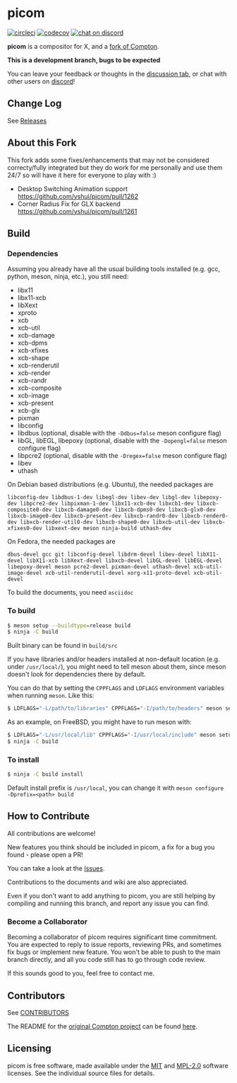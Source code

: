 picom
=====

[![circleci](https://circleci.com/gh/yshui/picom.svg?style=shield)](https://circleci.com/gh/yshui/picom)
[![codecov](https://codecov.io/gh/yshui/picom/branch/next/graph/badge.svg?token=NRSegi0Gze)](https://codecov.io/gh/yshui/picom)
[![chat on discord](https://img.shields.io/discord/1106224720833159198?logo=discord)](https://discord.gg/SY5JJzPgME)

__picom__ is a compositor for X, and a [fork of Compton](History.md).

**This is a development branch, bugs to be expected**

You can leave your feedback or thoughts in the [discussion tab](https://github.com/yshui/picom/discussions), or chat with other users on [discord](https://discord.gg/SY5JJzPgME)!

## Change Log

See [Releases](https://github.com/yshui/picom/releases)

## About this Fork

This fork adds some fixes/enhancements that may not be considered correcty/fully integrated but they do work for me personally and use them 24/7 so will have it here for everyone to play with :)

* Desktop Switching Animation support https://github.com/yshui/picom/pull/1262
* Corner Radius Fix for GLX backend https://github.com/yshui/picom/pull/1261

## Build

### Dependencies

Assuming you already have all the usual building tools installed (e.g. gcc, python, meson, ninja, etc.), you still need:

* libx11
* libx11-xcb
* libXext
* xproto
* xcb
* xcb-util
* xcb-damage
* xcb-dpms
* xcb-xfixes
* xcb-shape
* xcb-renderutil
* xcb-render
* xcb-randr
* xcb-composite
* xcb-image
* xcb-present
* xcb-glx
* pixman
* libconfig
* libdbus (optional, disable with the `-Ddbus=false` meson configure flag)
* libGL, libEGL, libepoxy (optional, disable with the `-Dopengl=false` meson configure flag)
* libpcre2 (optional, disable with the `-Dregex=false` meson configure flag)
* libev
* uthash

On Debian based distributions (e.g. Ubuntu), the needed packages are

```
libconfig-dev libdbus-1-dev libegl-dev libev-dev libgl-dev libepoxy-dev libpcre2-dev libpixman-1-dev libx11-xcb-dev libxcb1-dev libxcb-composite0-dev libxcb-damage0-dev libxcb-dpms0-dev libxcb-glx0-dev libxcb-image0-dev libxcb-present-dev libxcb-randr0-dev libxcb-render0-dev libxcb-render-util0-dev libxcb-shape0-dev libxcb-util-dev libxcb-xfixes0-dev libxext-dev meson ninja-build uthash-dev
```

On Fedora, the needed packages are

```
dbus-devel gcc git libconfig-devel libdrm-devel libev-devel libX11-devel libX11-xcb libXext-devel libxcb-devel libGL-devel libEGL-devel libepoxy-devel meson pcre2-devel pixman-devel uthash-devel xcb-util-image-devel xcb-util-renderutil-devel xorg-x11-proto-devel xcb-util-devel
```

To build the documents, you need `asciidoc`

### To build

```bash
$ meson setup --buildtype=release build
$ ninja -C build
```

Built binary can be found in `build/src`

If you have libraries and/or headers installed at non-default location (e.g. under `/usr/local/`), you might need to tell meson about them, since meson doesn't look for dependencies there by default.

You can do that by setting the `CPPFLAGS` and `LDFLAGS` environment variables when running `meson`. Like this:

```bash
$ LDFLAGS="-L/path/to/libraries" CPPFLAGS="-I/path/to/headers" meson setup --buildtype=release build
```

As an example, on FreeBSD, you might have to run meson with:
```bash
$ LDFLAGS="-L/usr/local/lib" CPPFLAGS="-I/usr/local/include" meson setup --buildtype=release build
$ ninja -C build
```

### To install

``` bash
$ ninja -C build install
```

Default install prefix is `/usr/local`, you can change it with `meson configure -Dprefix=<path> build`

## How to Contribute

All contributions are welcome!

New features you think should be included in picom, a fix for a bug you found - please open a PR!

You can take a look at the [Issues](https://github.com/yshui/picom/issues).

Contributions to the documents and wiki are also appreciated.

Even if you don't want to add anything to picom, you are still helping by compiling and running this branch, and report any issue you can find.

### Become a Collaborator

Becoming a collaborator of picom requires significant time commitment. You are expected to reply to issue reports, reviewing PRs, and sometimes fix bugs or implement new feature. You won't be able to push to the main branch directly, and all you code still has to go through code review.

If this sounds good to you, feel free to contact me.

## Contributors

See [CONTRIBUTORS](CONTRIBUTORS)

The README for the [original Compton project](https://github.com/chjj/compton/) can be found [here](History.md#Compton).

## Licensing

picom is free software, made available under the [MIT](LICENSES/MIT) and [MPL-2.0](LICENSES/MPL-2.0) software
licenses. See the individual source files for details.

